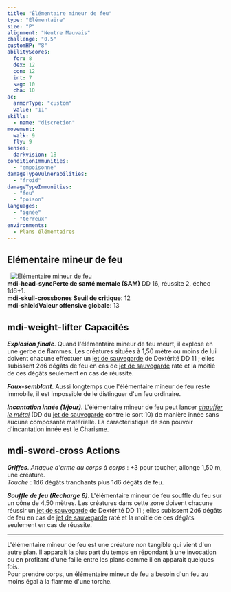 ```yaml
---
title: "Élémentaire mineur de feu"
type: "Élémentaire"
size: "P"
alignment: "Neutre Mauvais"
challenge: "0.5"
customHP: "8"
abilityScores:
  for: 8
  dex: 12
  con: 12
  int: 7
  sag: 10
  cha: 10
ac:
  armorType: "custom"
  value: "11"
skills:
  - name: "discretion"
movement:
  walk: 9
  fly: 9
senses:
  darkvision: 18
conditionImmunities:
  - "empoisonne"
damageTypeVulnerabilities:
  - "froid"
damageTypeImmunities:
  - "feu"
  - "poison"
languages:
  - "ignée"
  - "terreux"
environments:
  - Plans élémentaires
---
```

## Elémentaire mineur de feu
&nbsp;
[![Elémentaire mineur de feu](https://www.douaratil.fr/illustrations/elementaire/elementairemineurdefeu300.jpeg)](https://www.douaratil.fr/illustrations/elementaire/elementairemineurdefeu.jpeg)  
**<v-icon>mdi-head-sync</v-icon>Perte de santé mentale (SAM)** DD 16, réussite 2, échec 1d6+1.   
**<v-icon>mdi-skull-crossbones</v-icon> Seuil de critique**: 12      
**<v-icon>mdi-shield</v-icon>Valeur offensive globale**: 13   
## <v-icon>mdi-weight-lifter</v-icon>  Capacités
_**Explosion finale**_. Quand l'élémentaire mineur de feu meurt, il explose en une gerbe de flammes. Les créatures situées à 1,50 mètre ou moins de lui doivent chacune effectuer un [jet de sauvegarde](/utiliser-les-caracteristiques/#jets-de-sauvegarde) de Dextérité DD 11 ; elles subissent 2d6 dégâts de feu en cas de [jet de sauvegarde](/utiliser-les-caracteristiques/#jets-de-sauvegarde) raté et la moitié de ces dégâts seulement en cas de réussite.

_**Faux-semblant**_. Aussi longtemps que l'élémentaire mineur de feu reste immobile, il est impossible de le distinguer d'un feu ordinaire.

_**Incantation innée (1/jour)**_. L'élémentaire mineur de feu peut lancer [_chauffer le métal_](/grimoire/chauffer-le-metal/) (DD du [jet de sauvegarde](/utiliser-les-caracteristiques/#jets-de-sauvegarde) contre le sort 10) de manière innée sans aucune composante matérielle. La caractéristique de son pouvoir d'incantation innée est le Charisme.

## <v-icon>mdi-sword-cross</v-icon> Actions
_**Griffes**_. _Attaque d'arme au corps à corps_ : +3 pour toucher, allonge 1,50 m, une créature.  
_Touché_ : 1d6 dégâts tranchants plus 1d6 dégâts de feu.

_**Souffle de feu (Recharge 6)**_. L'élémentaire mineur de feu souffle du feu sur un cône de 4,50 mètres. Les créatures dans cette zone doivent chacune réussir un [jet de sauvegarde](/utiliser-les-caracteristiques/#jets-de-sauvegarde) de Dextérité DD 11 ; elles subissent 2d6 dégâts de feu en cas de [jet de sauvegarde](/utiliser-les-caracteristiques/#jets-de-sauvegarde) raté et la moitié de ces dégâts seulement en cas de réussite.  

---
L'élémentaire mineur de feu est une créature non tangible qui vient d'un autre plan. Il apparait la plus part du temps en répondant à une invocation ou en profitant d'une faille entre les plans comme il en apparait quelques fois.  
Pour prendre corps, un élémentaire mineur de feu a besoin d'un feu au moins égal à la flamme d'une torche.  
